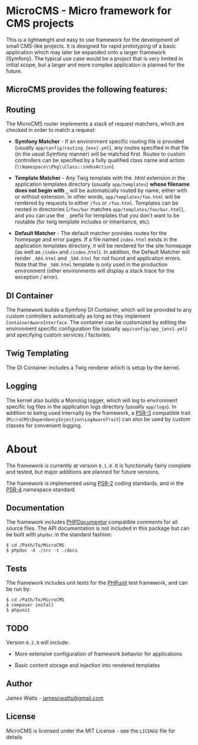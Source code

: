 # MicroCMS - Micro framework for CMS projects

This is a lightweight and easy to use framework for the development of small CMS-like projects. It is designed for rapid prototyping of a basic application which may later be expanded onto a larger framework (Symfony). The typical use case would be a project that is very limited in initial scope, but a larger and more complex application is planned for the future.

## MicroCMS provides the following features:

## Routing

The MicroCMS router implements a stack of request matchers, which are checked in order to match a request:

* __Symfony Matcher__ - If an environment specific routing file is provided (usually `app/config/routing_{env}.yml`), any routes specified in that file (in the usual Symfony manner) will be matched first. Routes to custom controllers can be specified by a fully qualified class name and action (`\\Namespace\\Pkg\\Class::indexAction`).

* __Template Matcher__ - Any Twig template with the .html extension in the application templates directory (usually `app/templates`) **whose filename does not begin with `_`** will be automatically routed by name, either with or without extension. In other words, `app/templates/foo.html` will be rendered by requests to either `/foo` or `/foo.html`. Templates can be nested in directories (`/foo/bar` matches `app/templates/foo/bar.html`), and you can use the `_` prefix for templates that you don't want to be routable (for twig template includes or inheritance, etc).

* __Default Matcher__ - The default matcher provides routes for the homepage and error pages. If a file named `index.html` exists in the application templates directory, it will be rendered for the site homepage (as well as `/index` and `/index.html`). In addition, the Default Matcher will render `_404.html` and `_500.html` for not found and application errors. Note that the `_500.html` template is only used in the production environment (other environments will display a stack trace for the exception / error).

## DI Container

The framework builds a Symfony DI Container, which will be provided to any custom controllers automatically as long as they implement `ContainerAwareInterface`. The container can be customized by editing the environment specific configuration file (usually `app/config/app_{env}.yml`) and specifying custom services / factories.

## Twig Templating

The DI Container includes a Twig renderer which is setup by the kernel.

## Logging

The kernel also builds a Monolog logger, which will log to environment specific log files in the application logs directory (usually `app/logs`). In addition to being used internally by the framework, a [PSR-3](https://github.com/php-fig/fig-standards/blob/master/accepted/PSR-3-logger-interface.md) compatible trait (`MicroCMS\DependencyInjection\LogAwareTrait`) can also be used by custom classes for convenient logging.

# About

The framework is currently at version `0.1.0`. It is functionally fairly complete and tested, but major additions are planned for future versions.

The framework is implemented using [PSR-2](https://github.com/php-fig/fig-standards/blob/master/accepted/PSR-2-coding-style-guide.md) coding standards, and in the [PSR-4](https://github.com/php-fig/fig-standards/blob/master/accepted/PSR-4-autoloader.md) namespace standard.

## Documentation

The framework includes [PHPDocumentor](http://www.phpdoc.org/) compatible comments for all source files. The API documentation is not included in this package but can be built with `phpdoc` in the standard fashion:

```
$ cd /Path/To/MicroCMS
$ phpdoc -d ./src -t ./docs
```

## Tests

The framework includes unit tests for the [PHPunit](http://phpunit.de/) test framework, and can be run by:

```
$ cd /Path/To/MicroCMS
$ composer install
$ phpunit
```

## TODO

Version `0.2.0` will include:

* More extensive configuration of framework behavior for applications

* Basic content storage and injection into rendered templates

## Author

James Watts - <jamescwatts@gmail.com>

## License

MicroCMS is licensed under the MIT License - see the `LICENSE` file for details
